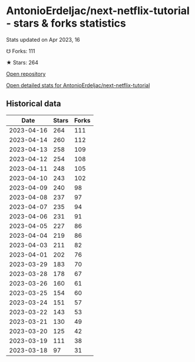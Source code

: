 # AntonioErdeljac/next-netflix-tutorial - stars & forks statistics

Stats updated on Apr 2023, 16

☋ Forks: 111

★ Stars: 264

[Open repository](https://github.com/AntonioErdeljac/next-netflix-tutorial)

[Open detailed stats for AntonioErdeljac/next-netflix-tutorial](https://reviewgithub.com/rep/AntonioErdeljac/next-netflix-tutorial)

## Historical data
| Date | Stars | Forks |
|------|-------|-------|
| 2023-04-16 | 264 | 111 | 
| 2023-04-14 | 260 | 112 | 
| 2023-04-13 | 258 | 109 | 
| 2023-04-12 | 254 | 108 | 
| 2023-04-11 | 248 | 105 | 
| 2023-04-10 | 243 | 102 | 
| 2023-04-09 | 240 | 98 | 
| 2023-04-08 | 237 | 97 | 
| 2023-04-07 | 235 | 94 | 
| 2023-04-06 | 231 | 91 | 
| 2023-04-05 | 227 | 86 | 
| 2023-04-04 | 219 | 86 | 
| 2023-04-03 | 211 | 82 | 
| 2023-04-01 | 202 | 76 | 
| 2023-03-29 | 183 | 70 | 
| 2023-03-28 | 178 | 67 | 
| 2023-03-26 | 160 | 61 | 
| 2023-03-25 | 154 | 60 | 
| 2023-03-24 | 151 | 57 | 
| 2023-03-22 | 143 | 53 | 
| 2023-03-21 | 130 | 49 | 
| 2023-03-20 | 125 | 42 | 
| 2023-03-19 | 111 | 38 | 
| 2023-03-18 | 97 | 31 | 

